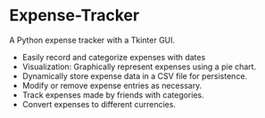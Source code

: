 # Expense-Tracker
A Python expense tracker with a Tkinter GUI.

- Easily record and categorize expenses with dates
- Visualization: Graphically represent expenses using a pie chart.
- Dynamically store expense data in a CSV file for persistence.
- Modify or remove expense entries as necessary.
- Track expenses made by friends with categories. 
- Convert expenses to different currencies.

